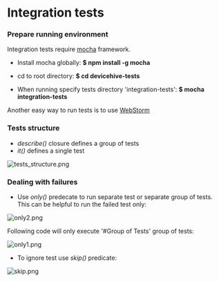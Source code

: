 # Integration tests #

### Prepare running environment ###

Integration tests require [mocha](http://mochajs.org/) framework.

* Install mocha globally: **$ npm install -g mocha**

* cd to root directory: **$ cd devicehive-tests**

* When running specify tests directory 'integration-tests': **$ mocha integration-tests**

Another easy way to run tests is to use [WebStorm](https://www.youtube.com/watch?v=4mKiGkokyx8)

### Tests structure ###

* *describe()* closure defines a group of tests
* *it()* defines a single test

![tests_structure.png](https://bitbucket.org/repo/M6o9ee/images/465540167-tests_structure.png)

### Dealing with failures ###

* Use *only()* predecate to run separate test or separate group of tests. This can be helpful to run the failed test only:

![only2.png](https://bitbucket.org/repo/M6o9ee/images/2871072169-only2.png)

Following code will only execute '#Group of Tests' group of tests:

![only1.png](https://bitbucket.org/repo/M6o9ee/images/3914931187-only1.png)

* To ignore test use *skip()* predicate:

![skip.png](https://bitbucket.org/repo/M6o9ee/images/1689287093-skip.png)
